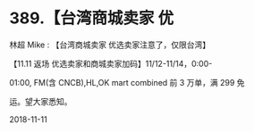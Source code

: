 # 389.【台湾商城卖家 优

林超 Mike : 【台湾商城卖家 优选卖家注意了，仅限台湾】

【11.11 返场 优选卖家和商城卖家加码】11/12-11/14，0:00-

01:00, FM(含 CNCB),HL,OK mart combined 前 3 万单，满 299 免

运。望大家悉知。

2018-11-11